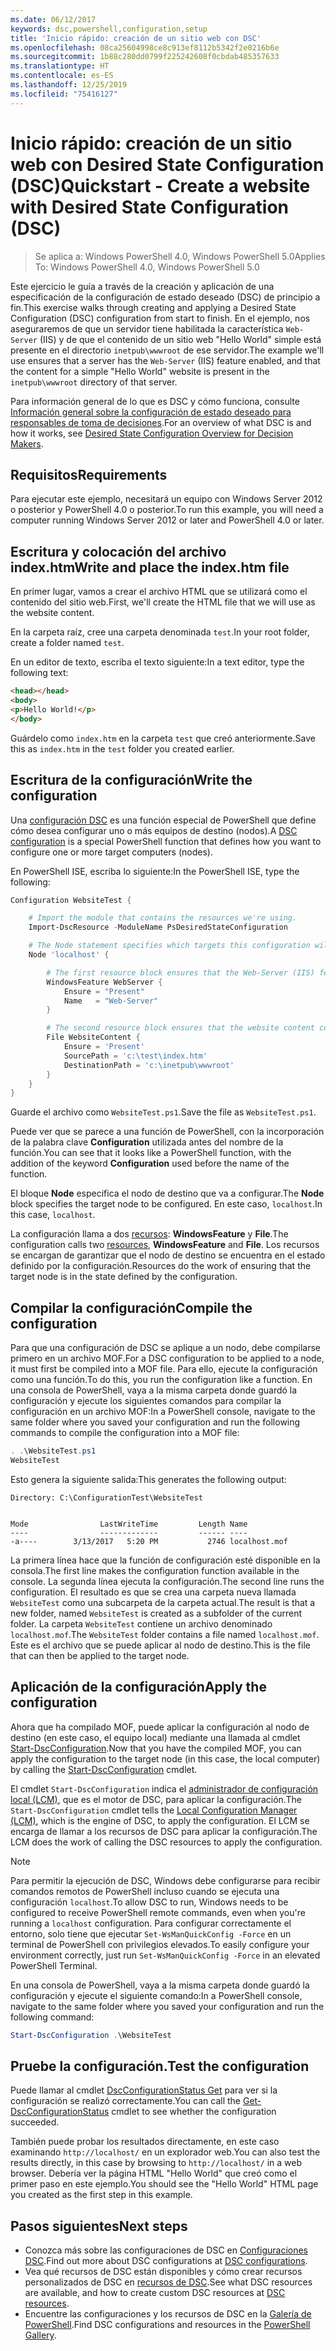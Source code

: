```yaml
---
ms.date: 06/12/2017
keywords: dsc,powershell,configuration,setup
title: 'Inicio rápido: creación de un sitio web con DSC'
ms.openlocfilehash: 08ca25604998ce8c913ef8112b5342f2e0216b6e
ms.sourcegitcommit: 1b88c280dd0799f225242608f0cbdab485357633
ms.translationtype: HT
ms.contentlocale: es-ES
ms.lasthandoff: 12/25/2019
ms.locfileid: "75416127"
---
```

# <a name="quickstart---create-a-website-with-desired-state-configuration-dsc"></a><span data-ttu-id="5dca9-103">Inicio rápido: creación de un sitio web con Desired State Configuration (DSC)</span><span class="sxs-lookup"><span data-stu-id="5dca9-103">Quickstart - Create a website with Desired State Configuration (DSC)</span></span>

> <span data-ttu-id="5dca9-104">Se aplica a: Windows PowerShell 4.0, Windows PowerShell 5.0</span><span class="sxs-lookup"><span data-stu-id="5dca9-104">Applies To: Windows PowerShell 4.0, Windows PowerShell 5.0</span></span>

<span data-ttu-id="5dca9-105">Este ejercicio le guía a través de la creación y aplicación de una especificación de la configuración de estado deseado (DSC) de principio a fin.</span><span class="sxs-lookup"><span data-stu-id="5dca9-105">This exercise walks through creating and applying a Desired State Configuration (DSC) configuration from start to finish.</span></span>
<span data-ttu-id="5dca9-106">En el ejemplo, nos aseguraremos de que un servidor tiene habilitada la característica `Web-Server` (IIS) y de que el contenido de un sitio web "Hello World" simple está presente en el directorio `inetpub\wwwroot` de ese servidor.</span><span class="sxs-lookup"><span data-stu-id="5dca9-106">The example we'll use ensures that a server has the `Web-Server` (IIS) feature enabled, and that the content for a simple "Hello World" website is present in the `inetpub\wwwroot` directory of that server.</span></span>

<span data-ttu-id="5dca9-107">Para información general de lo que es DSC y cómo funciona, consulte [Información general sobre la configuración de estado deseado para responsables de toma de decisiones](../overview/decisionMaker.md).</span><span class="sxs-lookup"><span data-stu-id="5dca9-107">For an overview of what DSC is and how it works, see [Desired State Configuration Overview for Decision Makers](../overview/decisionMaker.md).</span></span>

## <a name="requirements"></a><span data-ttu-id="5dca9-108">Requisitos</span><span class="sxs-lookup"><span data-stu-id="5dca9-108">Requirements</span></span>

<span data-ttu-id="5dca9-109">Para ejecutar este ejemplo, necesitará un equipo con Windows Server 2012 o posterior y PowerShell 4.0 o posterior.</span><span class="sxs-lookup"><span data-stu-id="5dca9-109">To run this example, you will need a computer running Windows Server 2012 or later and PowerShell 4.0 or later.</span></span>

## <a name="write-and-place-the-indexhtm-file"></a><span data-ttu-id="5dca9-110">Escritura y colocación del archivo index.htm</span><span class="sxs-lookup"><span data-stu-id="5dca9-110">Write and place the index.htm file</span></span>

<span data-ttu-id="5dca9-111">En primer lugar, vamos a crear el archivo HTML que se utilizará como el contenido del sitio web.</span><span class="sxs-lookup"><span data-stu-id="5dca9-111">First, we'll create the HTML file that we will use as the website content.</span></span>

<span data-ttu-id="5dca9-112">En la carpeta raíz, cree una carpeta denominada `test`.</span><span class="sxs-lookup"><span data-stu-id="5dca9-112">In your root folder, create a folder named `test`.</span></span>

<span data-ttu-id="5dca9-113">En un editor de texto, escriba el texto siguiente:</span><span class="sxs-lookup"><span data-stu-id="5dca9-113">In a text editor, type the following text:</span></span>

```html
<head></head>
<body>
<p>Hello World!</p>
</body>
```

<span data-ttu-id="5dca9-114">Guárdelo como `index.htm` en la carpeta `test` que creó anteriormente.</span><span class="sxs-lookup"><span data-stu-id="5dca9-114">Save this as `index.htm` in the `test` folder you created earlier.</span></span>

## <a name="write-the-configuration"></a><span data-ttu-id="5dca9-115">Escritura de la configuración</span><span class="sxs-lookup"><span data-stu-id="5dca9-115">Write the configuration</span></span>

<span data-ttu-id="5dca9-116">Una [configuración DSC](../configurations/configurations.md) es una función especial de PowerShell que define cómo desea configurar uno o más equipos de destino (nodos).</span><span class="sxs-lookup"><span data-stu-id="5dca9-116">A [DSC configuration](../configurations/configurations.md) is a special PowerShell function that defines how you want to configure one or more target computers (nodes).</span></span>

<span data-ttu-id="5dca9-117">En PowerShell ISE, escriba lo siguiente:</span><span class="sxs-lookup"><span data-stu-id="5dca9-117">In the PowerShell ISE, type the following:</span></span>

```powershell
Configuration WebsiteTest {

    # Import the module that contains the resources we're using.
    Import-DscResource -ModuleName PsDesiredStateConfiguration

    # The Node statement specifies which targets this configuration will be applied to.
    Node 'localhost' {

        # The first resource block ensures that the Web-Server (IIS) feature is enabled.
        WindowsFeature WebServer {
            Ensure = "Present"
            Name   = "Web-Server"
        }

        # The second resource block ensures that the website content copied to the website root folder.
        File WebsiteContent {
            Ensure = 'Present'
            SourcePath = 'c:\test\index.htm'
            DestinationPath = 'c:\inetpub\wwwroot'
        }
    }
}
```

<span data-ttu-id="5dca9-118">Guarde el archivo como `WebsiteTest.ps1`.</span><span class="sxs-lookup"><span data-stu-id="5dca9-118">Save the file as `WebsiteTest.ps1`.</span></span>

<span data-ttu-id="5dca9-119">Puede ver que se parece a una función de PowerShell, con la incorporación de la palabra clave **Configuration** utilizada antes del nombre de la función.</span><span class="sxs-lookup"><span data-stu-id="5dca9-119">You can see that it looks like a PowerShell function, with the addition of the keyword **Configuration** used before the name of the function.</span></span>

<span data-ttu-id="5dca9-120">El bloque **Node** especifica el nodo de destino que va a configurar.</span><span class="sxs-lookup"><span data-stu-id="5dca9-120">The **Node** block specifies the target node to be configured.</span></span> <span data-ttu-id="5dca9-121">En este caso, `localhost`.</span><span class="sxs-lookup"><span data-stu-id="5dca9-121">In this case, `localhost`.</span></span>

<span data-ttu-id="5dca9-122">La configuración llama a dos [recursos](../resources/resources.md): **WindowsFeature** y **File**.</span><span class="sxs-lookup"><span data-stu-id="5dca9-122">The configuration calls two [resources](../resources/resources.md), **WindowsFeature** and **File**.</span></span>
<span data-ttu-id="5dca9-123">Los recursos se encargan de garantizar que el nodo de destino se encuentra en el estado definido por la configuración.</span><span class="sxs-lookup"><span data-stu-id="5dca9-123">Resources do the work of ensuring that the target node is in the state defined by the configuration.</span></span>

## <a name="compile-the-configuration"></a><span data-ttu-id="5dca9-124">Compilar la configuración</span><span class="sxs-lookup"><span data-stu-id="5dca9-124">Compile the configuration</span></span>

<span data-ttu-id="5dca9-125">Para que una configuración de DSC se aplique a un nodo, debe compilarse primero en un archivo MOF.</span><span class="sxs-lookup"><span data-stu-id="5dca9-125">For a DSC configuration to be applied to a node, it must first be compiled into a MOF file.</span></span>
<span data-ttu-id="5dca9-126">Para ello, ejecute la configuración como una función.</span><span class="sxs-lookup"><span data-stu-id="5dca9-126">To do this, you run the configuration like a function.</span></span>
<span data-ttu-id="5dca9-127">En una consola de PowerShell, vaya a la misma carpeta donde guardó la configuración y ejecute los siguientes comandos para compilar la configuración en un archivo MOF:</span><span class="sxs-lookup"><span data-stu-id="5dca9-127">In a PowerShell console, navigate to the same folder where you saved your configuration and run the following commands to compile the configuration into a MOF file:</span></span>

```powershell
. .\WebsiteTest.ps1
WebsiteTest
```

<span data-ttu-id="5dca9-128">Esto genera la siguiente salida:</span><span class="sxs-lookup"><span data-stu-id="5dca9-128">This generates the following output:</span></span>

```
Directory: C:\ConfigurationTest\WebsiteTest


Mode                LastWriteTime         Length Name
----                -------------         ------ ----
-a----        3/13/2017   5:20 PM           2746 localhost.mof
```

<span data-ttu-id="5dca9-129">La primera línea hace que la función de configuración esté disponible en la consola.</span><span class="sxs-lookup"><span data-stu-id="5dca9-129">The first line makes the configuration function available in the console.</span></span>
<span data-ttu-id="5dca9-130">La segunda línea ejecuta la configuración.</span><span class="sxs-lookup"><span data-stu-id="5dca9-130">The second line runs the configuration.</span></span>
<span data-ttu-id="5dca9-131">El resultado es que se crea una carpeta nueva llamada `WebsiteTest` como una subcarpeta de la carpeta actual.</span><span class="sxs-lookup"><span data-stu-id="5dca9-131">The result is that a new folder, named `WebsiteTest` is created as a subfolder of the current folder.</span></span>
<span data-ttu-id="5dca9-132">La carpeta `WebsiteTest` contiene un archivo denominado `localhost.mof`.</span><span class="sxs-lookup"><span data-stu-id="5dca9-132">The `WebsiteTest` folder contains a file named `localhost.mof`.</span></span>
<span data-ttu-id="5dca9-133">Este es el archivo que se puede aplicar al nodo de destino.</span><span class="sxs-lookup"><span data-stu-id="5dca9-133">This is the file that can then be applied to the target node.</span></span>

## <a name="apply-the-configuration"></a><span data-ttu-id="5dca9-134">Aplicación de la configuración</span><span class="sxs-lookup"><span data-stu-id="5dca9-134">Apply the configuration</span></span>

<span data-ttu-id="5dca9-135">Ahora que ha compilado MOF, puede aplicar la configuración al nodo de destino (en este caso, el equipo local) mediante una llamada al cmdlet [Start-DscConfiguration](/powershell/module/psdesiredstateconfiguration/start-dscconfiguration).</span><span class="sxs-lookup"><span data-stu-id="5dca9-135">Now that you have the compiled MOF, you can apply the configuration to the target node (in this case, the local computer) by calling the [Start-DscConfiguration](/powershell/module/psdesiredstateconfiguration/start-dscconfiguration) cmdlet.</span></span>

<span data-ttu-id="5dca9-136">El cmdlet `Start-DscConfiguration` indica el [administrador de configuración local (LCM)](../managing-nodes/metaConfig.md), que es el motor de DSC, para aplicar la configuración.</span><span class="sxs-lookup"><span data-stu-id="5dca9-136">The `Start-DscConfiguration` cmdlet tells the [Local Configuration Manager (LCM)](../managing-nodes/metaConfig.md), which is the engine of DSC, to apply the configuration.</span></span>
<span data-ttu-id="5dca9-137">El LCM se encarga de llamar a los recursos de DSC para aplicar la configuración.</span><span class="sxs-lookup"><span data-stu-id="5dca9-137">The LCM does the work of calling the DSC resources to apply the configuration.</span></span>

> [!NOTE]
> <span data-ttu-id="5dca9-138">Para permitir la ejecución de DSC, Windows debe configurarse para recibir comandos remotos de PowerShell incluso cuando se ejecuta una configuración `localhost`.</span><span class="sxs-lookup"><span data-stu-id="5dca9-138">To allow DSC to run, Windows needs to be configured to receive PowerShell remote commands, even when you're running a `localhost` configuration.</span></span> <span data-ttu-id="5dca9-139">Para configurar correctamente el entorno, solo tiene que ejecutar `Set-WsManQuickConfig -Force` en un terminal de PowerShell con privilegios elevados.</span><span class="sxs-lookup"><span data-stu-id="5dca9-139">To easily configure your environment correctly, just run `Set-WsManQuickConfig -Force` in an elevated PowerShell Terminal.</span></span>

<span data-ttu-id="5dca9-140">En una consola de PowerShell, vaya a la misma carpeta donde guardó la configuración y ejecute el siguiente comando:</span><span class="sxs-lookup"><span data-stu-id="5dca9-140">In a PowerShell console, navigate to the same folder where you saved your configuration and run the following command:</span></span>

```powershell
Start-DscConfiguration .\WebsiteTest
```

## <a name="test-the-configuration"></a><span data-ttu-id="5dca9-141">Pruebe la configuración.</span><span class="sxs-lookup"><span data-stu-id="5dca9-141">Test the configuration</span></span>

<span data-ttu-id="5dca9-142">Puede llamar al cmdlet [DscConfigurationStatus Get](/powershell/module/psdesiredstateconfiguration/get-dscconfigurationstatus) para ver si la configuración se realizó correctamente.</span><span class="sxs-lookup"><span data-stu-id="5dca9-142">You can call the [Get-DscConfigurationStatus](/powershell/module/psdesiredstateconfiguration/get-dscconfigurationstatus) cmdlet to see whether the configuration succeeded.</span></span>

<span data-ttu-id="5dca9-143">También puede probar los resultados directamente, en este caso examinando `http://localhost/` en un explorador web.</span><span class="sxs-lookup"><span data-stu-id="5dca9-143">You can also test the results directly, in this case by browsing to `http://localhost/` in a web browser.</span></span>
<span data-ttu-id="5dca9-144">Debería ver la página HTML "Hello World" que creó como el primer paso en este ejemplo.</span><span class="sxs-lookup"><span data-stu-id="5dca9-144">You should see the "Hello World" HTML page you created as the first step in this example.</span></span>

## <a name="next-steps"></a><span data-ttu-id="5dca9-145">Pasos siguientes</span><span class="sxs-lookup"><span data-stu-id="5dca9-145">Next steps</span></span>

- <span data-ttu-id="5dca9-146">Conozca más sobre las configuraciones de DSC en [Configuraciones DSC](../configurations/configurations.md).</span><span class="sxs-lookup"><span data-stu-id="5dca9-146">Find out more about DSC configurations at [DSC configurations](../configurations/configurations.md).</span></span>
- <span data-ttu-id="5dca9-147">Vea qué recursos de DSC están disponibles y cómo crear recursos personalizados de DSC en [recursos de DSC](../resources/resources.md).</span><span class="sxs-lookup"><span data-stu-id="5dca9-147">See what DSC resources are available, and how to create custom DSC resources at [DSC resources](../resources/resources.md).</span></span>
- <span data-ttu-id="5dca9-148">Encuentre las configuraciones y los recursos de DSC en la [Galería de PowerShell](https://www.powershellgallery.com/).</span><span class="sxs-lookup"><span data-stu-id="5dca9-148">Find DSC configurations and resources in the [PowerShell Gallery](https://www.powershellgallery.com/).</span></span>
